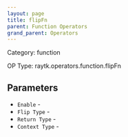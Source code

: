 ```yaml
---
layout: page
title: flipFn
parent: Function Operators
grand_parent: Operators
---
```


Category: function

OP Type: raytk.operators.function.flipFn

## Parameters

* `Enable` - 
* `Flip Type` - 
* `Return Type` - 
* `Context Type` -
